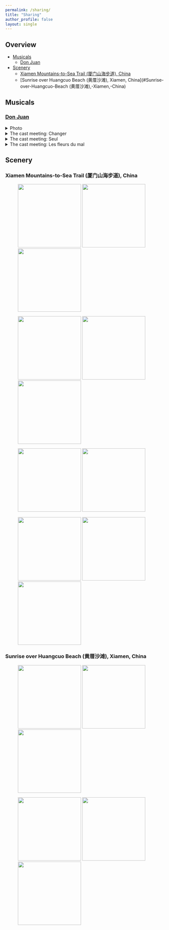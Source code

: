 ```yaml
---
permalink: /sharing/
title: "Sharing"
author_profile: false
layout: single
---
```


## Overview

- [Musicals](#Musicals)
  - [Don Juan](#Don-Juan)
- [Scenery](#Scenery)
  - [Xiamen Mountains-to-Sea Trail (厦门山海步道), China](#Xiamen-Mountains-to-Sea-Trail-(厦门山海步道),-China)
  - [Sunrise over Huangcuo Beach (黄厝沙滩), Xiamen, China](#Sunrise-over-Huangcuo-Beach (黄厝沙滩),-Xiamen,-China)



## Musicals

### [Don Juan](https://en.wikipedia.org/wiki/Don_Juan_(musical))

<details>
  <summary>Photo</summary>
  <img src="http://leahxqing.github.io/sharing/musicals/DonJuan.JPG" width="300" alt="Don Juan" title="Don Juan">
</details>

<details>
  <summary>The cast meeting: Changer</summary>
    <iframe height="400" src="//player.bilibili.com/player.html?isOutside=true&aid=1503906996&bvid=BV1PD421M796&cid=1527131388&p=1&autoplay=0" scrolling="no" border="0" frameborder="no" framespacing="0" allowfullscreen="true" title="Changer"></iframe>
</details>

<details>
  <summary>The cast meeting: Seul</summary>
    <iframe height="400" src="//player.bilibili.com/player.html?isOutside=true&aid=1103975182&bvid=BV1Ww4m1C7zV&cid=1527135384&p=1&autoplay=0" scrolling="no" border="0" frameborder="no" framespacing="0" allowfullscreen="true" title="Seul"></iframe>
</details>

<details>
  <summary>The cast meeting: Les fleurs du mal</summary>
    <iframe height="400" src="//player.bilibili.com/player.html?isOutside=true&aid=1853790565&bvid=BV1Rp421S7vp&cid=1527117707&p=1&autoplay=0" scrolling="no" border="0" frameborder="no" framespacing="0" allowfullscreen="true" title="Les fleurs du mal"></iframe>
</details>



## Scenery

### Xiamen Mountains-to-Sea Trail (厦门山海步道), China

<figure>
  <img src="http://leahxqing.github.io/sharing/scenery/Amoy_Mountains-to-Sea_Trail/IMG_0602.JPG" width=200/>
  <img src="http://leahxqing.github.io/sharing/scenery/Amoy_Mountains-to-Sea_Trail/IMG_0607.JPG" width=200/>
  <img src="http://leahxqing.github.io/sharing/scenery/Amoy_Mountains-to-Sea_Trail/IMG_0618.JPG" width=200/>
</figure>

<figure>
  <img src="http://leahxqing.github.io/sharing/scenery/Amoy_Mountains-to-Sea_Trail/IMG_0585.JPG" width=200/>
  <img src="http://leahxqing.github.io/sharing/scenery/Amoy_Mountains-to-Sea_Trail/IMG_0586.JPG" width=200/>
  <img src="http://leahxqing.github.io/sharing/scenery/Amoy_Mountains-to-Sea_Trail/IMG_0589.JPG" width=200/>
</figure>

<figure>
  <img src="http://leahxqing.github.io/sharing/scenery/Amoy_Mountains-to-Sea_Trail/IMG_0590.JPG" width=200/>
  <img src="http://leahxqing.github.io/sharing/scenery/Amoy_Mountains-to-Sea_Trail/IMG_0601.JPG" width=200/>
</figure>

<figure>
  <img src="http://leahxqing.github.io/sharing/scenery/Amoy_Mountains-to-Sea_Trail/IMG_0609.JPG" width=200/>
  <img src="http://leahxqing.github.io/sharing/scenery/Amoy_Mountains-to-Sea_Trail/IMG_0620.JPG" width=200/>
  <img src="http://leahxqing.github.io/sharing/scenery/Amoy_Mountains-to-Sea_Trail/IMG_0621.JPG" width=200/>
</figure>

### Sunrise over Huangcuo Beach (黄厝沙滩), Xiamen, China

<figure>
  <img src="http://leahxqing.github.io/sharing/scenery/Amoy_Huangcuo/IMG_5274.HEIC" width=200/>
  <img src="http://leahxqing.github.io/sharing/scenery/Amoy_Huangcuo/IMG_5303.HEIC" width=200/>
  <img src="http://leahxqing.github.io/sharing/scenery/Amoy_Huangcuo/IMG_5310.HEIC" width=200/>
</figure>

<figure>
  <img src="http://leahxqing.github.io/sharing/scenery/Amoy_Huangcuo/IMG_5200.JPG" width=200/>
  <img src="http://leahxqing.github.io/sharing/scenery/Amoy_Huangcuo/IMG_5297.HEIC" width=200/>
  <img src="http://leahxqing.github.io/sharing/scenery/Amoy_Huangcuo/IMG_5308.HEIC" width=200/>
</figure>












